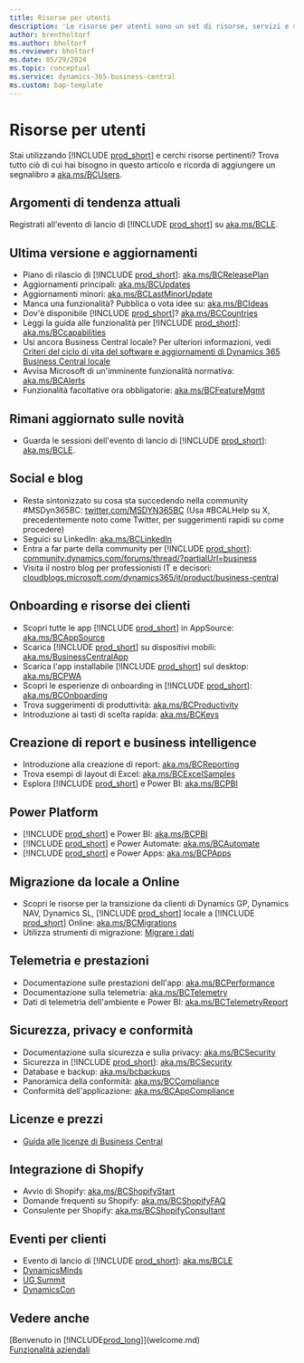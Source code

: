 ```yaml
---
title: Risorse per utenti
description: 'Le risorse per utenti sono un set di risorse, servizi e strumenti per l''uso di Business Central.'
author: brentholtorf
ms.author: bholtorf
ms.reviewer: bholtorf
ms.date: 05/29/2024
ms.topic: conceptual
ms.service: dynamics-365-business-central
ms.custom: bap-template
---
```


# <a name="resources-for-users"></a>Risorse per utenti

Stai utilizzando [!INCLUDE [prod_short](includes/prod_short.md)] e cerchi risorse pertinenti? Trova tutto ciò di cui hai bisogno in questo articolo e ricorda di aggiungere un segnalibro a [aka.ms/BCUsers](https://aka.ms/BCUsers).

## <a name="hot-topics-right-now"></a>Argomenti di tendenza attuali

Registrati all'evento di lancio di [!INCLUDE [prod_short](includes/prod_short.md)] su [aka.ms/BCLE](https://aka.ms/BCLE).

## <a name="latest-release-and-updates"></a>Ultima versione e aggiornamenti

- Piano di rilascio di [!INCLUDE [prod_short](includes/prod_short.md)]: [aka.ms/BCReleasePlan](https://aka.ms/BCReleasePlan) 
- Aggiornamenti principali: [aka.ms/BCUpdates](https://aka.ms/BCUpdates)
- Aggiornamenti minori: [aka.ms/BCLastMinorUpdate](https://aka.ms/BCLastMinorUpdate) 
- Manca una funzionalità? Pubblica o vota idee su: [aka.ms/BCIdeas](https://aka.ms/BCIdeas) 
- Dov'è disponibile [!INCLUDE [prod_short](includes/prod_short.md)]? [aka.ms/BCCountries](https://aka.ms/BCCountries)
- Leggi la guida alle funzionalità per [!INCLUDE [prod_short](includes/prod_short.md)]: [aka.ms/BCcapabilities](https://aka.ms/BCcapabilities)
- Usi ancora Business Central locale? Per ulteriori informazioni, vedi [Criteri del ciclo di vita del software e aggiornamenti di Dynamics 365 Business Central locale](/dynamics365/business-central/dev-itpro/terms/lifecycle-policy-on-premises)
- Avvisa Microsoft di un'imminente funzionalità normativa: [aka.ms/BCAlerts](https://aka.ms/BCAlerts)
- Funzionalità facoltative ora obbligatorie: [aka.ms/BCFeatureMgmt](https://aka.ms/BCFeatureMgmt)

## <a name="stay-up-to-date-on-whats-new"></a>Rimani aggiornato sulle novità

- Guarda le sessioni dell'evento di lancio di [!INCLUDE [prod_short](includes/prod_short.md)]: [aka.ms/BCLE](https://aka.ms/BCLE).

## <a name="social-and-blogs"></a>Social e blog

- Resta sintonizzato su cosa sta succedendo nella community #MSDyn365BC: [twitter.com/MSDYN365BC](https://twitter.com/MSDYN365BC) (Usa #BCALHelp su X, precedentemente noto come Twitter, per suggerimenti rapidi su come procedere) 
- Seguici su LinkedIn: [aka.ms/BCLinkedIn](https://aka.ms/BCLinkedIn)
- Entra a far parte della community per [!INCLUDE [prod_short](includes/prod_short.md)]: [community.dynamics.com/forums/thread/?partialUrl=business](https://community.dynamics.com/forums/thread/?partialUrl=business) 
- Visita il nostro blog per professionisti IT e decisori: [cloudblogs.microsoft.com/dynamics365/it/product/business-central](https://www.microsoft.com/en-us/dynamics-365/blog/business-leader/product/dynamics-365-business-central/)

## <a name="customer-onboarding-and-resources"></a>Onboarding e risorse dei clienti

- Scopri tutte le app [!INCLUDE [prod_short](includes/prod_short.md)] in AppSource: [aka.ms/BCAppSource](https://appsource.microsoft.com/marketplace/apps?page=1&product=dynamics-365-business-central)
- Scarica [!INCLUDE [prod_short](includes/prod_short.md)] su dispositivi mobili: [aka.ms/BusinessCentralApp](https://aka.ms/BusinessCentralApp)
- Scarica l'app installabile [!INCLUDE [prod_short](includes/prod_short.md)] sul desktop: [aka.ms/BCPWA](https://aka.ms/BCPWA)
- Scopri le esperienze di onboarding in [!INCLUDE [prod_short](includes/prod_short.md)]: [aka.ms/BCOnboarding](https://aka.ms/bconboarding)
- Trova suggerimenti di produttività: [aka.ms/BCProductivity](https://aka.ms/BCProductivity) 
- Introduzione ai tasti di scelta rapida: [aka.ms/BCKeys](https://aka.ms/BCKeys)

## <a name="reporting-and-business-intelligence"></a>Creazione di report e business intelligence

- Introduzione alla creazione di report: [aka.ms/BCReporting](https://aka.ms/BCReporting)
- Trova esempi di layout di Excel: [aka.ms/BCExcelSamples](https://aka.ms/BCExcelSamples)
- Esplora [!INCLUDE [prod_short](includes/prod_short.md)] e Power BI: [aka.ms/BCPBI](https://aka.ms/BCPBI)

## <a name="power-platform"></a>Power Platform

- [!INCLUDE [prod_short](includes/prod_short.md)] e Power BI: [aka.ms/BCPBI](https://aka.ms/BCPBI)
- [!INCLUDE [prod_short](includes/prod_short.md)] e Power Automate: [aka.ms/BCAutomate](https://aka.ms/BCAutomate) 
- [!INCLUDE [prod_short](includes/prod_short.md)] e Power Apps: [aka.ms/BCPApps](https://aka.ms/BCPApps)

## <a name="migrating-from-on-premises-to-online"></a>Migrazione da locale a Online

- Scopri le risorse per la transizione da clienti di Dynamics GP, Dynamics NAV, Dynamics SL, [!INCLUDE [prod_short](includes/prod_short.md)] locale a [!INCLUDE [prod_short](includes/prod_short.md)] Online: [aka.ms/BCMigrations](https://aka.ms/BCMigrations)  
- Utilizza strumenti di migrazione: [Migrare i dati](/dynamics365/business-central/dev-itpro/administration/migrate-data) 

## <a name="telemetry-and-performance"></a>Telemetria e prestazioni

- Documentazione sulle prestazioni dell'app: [aka.ms/BCPerformance](https://aka.ms/BCPerformance)
- Documentazione sulla telemetria: [aka.ms/BCTelemetry](https://aka.ms/BCTelemetry) 
- Dati di telemetria dell'ambiente e Power BI: [aka.ms/BCTelemetryReport](https://aka.ms/BCTelemetryReport) 

## <a name="security-privacy-and-compliance"></a>Sicurezza, privacy e conformità

- Documentazione sulla sicurezza e sulla privacy: [aka.ms/BCSecurity](https://aka.ms/BCSecurity) 
- Sicurezza in [!INCLUDE [prod_short](includes/prod_short.md)]: [aka.ms/BCSecurity](https://aka.ms/BCSecurity)
- Database e backup: [aka.ms/bcbackups](https://aka.ms/BCBackups)
- Panoramica della conformità: [aka.ms/BCCompliance](https://aka.ms/BCCompliance)
- Conformità dell'applicazione: [aka.ms/BCAppCompliance](https://aka.ms/BCAppCompliance)

## <a name="licensing-and-pricing"></a>Licenze e prezzi

- [Guida alle licenze di Business Central](https://go.microsoft.com/fwlink/?LinkId=866544&clcid=0x409)

## <a name="shopify-integration"></a>Integrazione di Shopify

- Avvio di Shopify: [aka.ms/BCShopifyStart](https://aka.ms/BCShopifyStart)
- Domande frequenti su Shopify: [aka.ms/BCShopifyFAQ](https://aka.ms/BCShopifyFAQ)
- Consulente per Shopify: [aka.ms/BCShopifyConsultant](https://aka.ms/BCShopifyConsultant)

## <a name="events-for-customers"></a>Eventi per clienti

- Evento di lancio di [!INCLUDE [prod_short](includes/prod_short.md)]: [aka.ms/BCLE](https://aka.ms/BCLE)
- [DynamicsMinds](https://www.dynamicsminds.com/)
- [UG Summit](https://www.summitna.com/)
- [DynamicsCon](https://dynamicscon.com/)

## <a name="see-also"></a>Vedere anche

[Benvenuto in [!INCLUDE[prod_long](includes/prod_long.md)]](welcome.md)  
[Funzionalità aziendali](across-business-functionality.md)  

